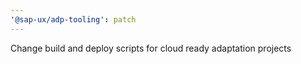 ```yaml
---
'@sap-ux/adp-tooling': patch
---
```


Change build and deploy scripts for cloud ready adaptation projects
